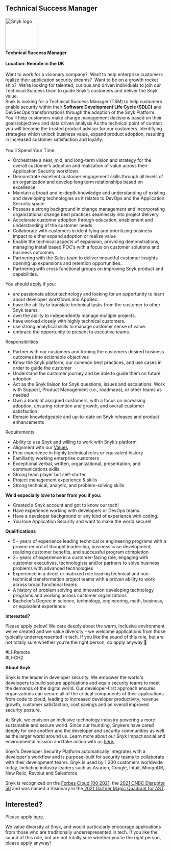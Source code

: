 Technical Success Manager
---

<img src="https://res.cloudinary.com/snyk/image/upload/v1537345894/press-kit/brand/logo-black.png" width="100" alt="Snyk logo" />

<div class="p-rich_text_section"><strong data-stringify-type="bold">Technical Success Manager</strong></div>
<div class="p-rich_text_section">&nbsp;</div>
<div class="p-rich_text_section"><strong data-stringify-type="bold">Location: Remote in the UK</strong></div>
<div class="p-rich_text_section">&nbsp;</div>
<div class="p-rich_text_section">Want to work for a visionary company?&nbsp; Want to help enterprise customers realize their application security dreams?&nbsp; Want to be on a growth rocket ship?&nbsp; We’re looking for talented, curious and driven individuals to join our Technical Success team to guide Snyk’s customers and deliver the Snyk value.<br>Snyk is looking for a Technical Success Manager (TSM) to help customers enable security within their <strong data-stringify-type="bold">Software Development Life Cycle (SDLC)</strong>&nbsp;and DevSecOps transformations through the adoption of the Snyk Platform. You’ll help customers make change management decisions based on their goals/objectives and data driven analysis.As the technical point of contact you will become the trusted product advisor for our customers. Identifying strategies which unlock business value, expand product adoption, resulting in increased customer satisfaction and loyalty.</div>
<div class="p-rich_text_section">&nbsp;</div>
<div class="p-rich_text_section">You’ll Spend Your Time:</div>
<ul class="p-rich_text_list p-rich_text_list__bullet" data-stringify-type="unordered-list" data-indent="0" data-border="0">
<li data-stringify-indent="0" data-stringify-border="0">Orchestrate a near, mid, and long-term vision and strategy for the overall customer’s adoption and realization of value across their Application Security workflows</li>
<li data-stringify-indent="0" data-stringify-border="0">Demonstrate excellent customer engagement skills through all levels of an organization and develop long term relationships based on excellence</li>
<li data-stringify-indent="0" data-stringify-border="0">Maintain a broad and in-depth knowledge and understanding of existing and developing technologies as it relates to DevOps and the Application Security space</li>
<li data-stringify-indent="0" data-stringify-border="0">Possess a strong background in change management and incorporating organizational change best practices seamlessly into project delivery</li>
<li data-stringify-indent="0" data-stringify-border="0">Accelerate customer adoption through education, enablement and understanding of the customer needs</li>
<li data-stringify-indent="0" data-stringify-border="0">Collaborate with customers in identifying and prioritizing business impact to either expand adoption or realize value</li>
<li data-stringify-indent="0" data-stringify-border="0">Enable the technical aspects of expansion, providing demonstrations, managing install based POC’s with a focus on customer solutions and business outcomes</li>
<li data-stringify-indent="0" data-stringify-border="0">Partnering with the Sales team to deliver impactful customer insights opening up expansions and retention opportunities.</li>
<li data-stringify-indent="0" data-stringify-border="0">Partnering with cross functional groups on improving Snyk product and capabilities.</li>
</ul>
<div class="p-rich_text_section">You should apply if you:</div>
<ul class="p-rich_text_list p-rich_text_list__bullet" data-stringify-type="unordered-list" data-indent="0" data-border="0">
<li data-stringify-indent="0" data-stringify-border="0">are passionate about technology and looking for an opportunity to learn about developer workflows and AppSec.</li>
<li data-stringify-indent="0" data-stringify-border="0">have the ability to translate technical tasks from the customer to other Snyk teams.</li>
<li data-stringify-indent="0" data-stringify-border="0">own the ability to independently manage multiple projects.</li>
<li data-stringify-indent="0" data-stringify-border="0">have worked closely with highly technical customers.</li>
<li data-stringify-indent="0" data-stringify-border="0">use strong analytical skills to manage customer sense of value.</li>
<li data-stringify-indent="0" data-stringify-border="0">embrace the opportunity to present to executive teams.</li>
</ul>
<div class="p-rich_text_section">Responsibilities</div>
<ul class="p-rich_text_list p-rich_text_list__bullet" data-stringify-type="unordered-list" data-indent="0" data-border="0">
<li data-stringify-indent="0" data-stringify-border="0">Partner with our customers and turning the customers desired business outcomes into actionable objectives</li>
<li data-stringify-indent="0" data-stringify-border="0">Know the Snyk platform, our common best practices, and use cases in order to guide the customer</li>
<li data-stringify-indent="0" data-stringify-border="0">Understand the customer journey and be able to guide them on future adoption</li>
<li data-stringify-indent="0" data-stringify-border="0">Act as the Snyk liaison for Snyk questions, issues and escalations. Work with Support, Product Management (i.e., roadmaps), or other teams as needed</li>
<li data-stringify-indent="0" data-stringify-border="0">Own a book of assigned customers, with a focus on increasing adoption, ensuring retention and growth, and overall customer satisfaction</li>
<li data-stringify-indent="0" data-stringify-border="0">Remain knowledgeable and up-to-date on Snyk releases and product enhancements</li>
</ul>
<div class="p-rich_text_section">Requirements</div>
<ul class="p-rich_text_list p-rich_text_list__bullet" data-stringify-type="unordered-list" data-indent="0" data-border="0">
<li data-stringify-indent="0" data-stringify-border="0">Ability to use Snyk and willing to work with Snyk’s platform</li>
<li data-stringify-indent="0" data-stringify-border="0">Alignment with our&nbsp;<a class="c-link" href="https://snyk.io/about/" target="_blank" data-stringify-link="https://snyk.io/about/" data-sk="tooltip_parent" data-remove-tab-index="true">Values</a></li>
<li data-stringify-indent="0" data-stringify-border="0">Prior experience in highly technical roles or equivalent history</li>
<li data-stringify-indent="0" data-stringify-border="0">Familiarity working enterprise customers</li>
<li data-stringify-indent="0" data-stringify-border="0">Exceptional verbal, written, organizational, presentation, and communications skills</li>
<li data-stringify-indent="0" data-stringify-border="0">Strong team player but self-starter</li>
<li data-stringify-indent="0" data-stringify-border="0">Project management experience &amp; skills</li>
<li data-stringify-indent="0" data-stringify-border="0">Strong technical, analytic, and problem-solving skills</li>
</ul>
<div class="p-rich_text_section"><strong data-stringify-type="bold">We’d especially love to hear from you if you:</strong></div>
<ul class="p-rich_text_list p-rich_text_list__bullet" data-stringify-type="unordered-list" data-indent="0" data-border="0">
<li data-stringify-indent="0" data-stringify-border="0">Created a Snyk account and got to know our tech!</li>
<li data-stringify-indent="0" data-stringify-border="0">Have experience working with developers or DevOps teams.</li>
<li data-stringify-indent="0" data-stringify-border="0">Have a developer background or any kind of experience with coding.</li>
<li data-stringify-indent="0" data-stringify-border="0">You love Application Security and want to make the world secure!</li>
</ul>
<div class="p-rich_text_section"><strong data-stringify-type="bold">Qualifications</strong></div>
<ul class="p-rich_text_list p-rich_text_list__bullet" data-stringify-type="unordered-list" data-indent="0" data-border="0">
<li data-stringify-indent="0" data-stringify-border="0">5+ years of experience leading technical or engineering programs with a proven record of thought leadership, business case development, realizing customer benefits, and successful program completion</li>
<li data-stringify-indent="0" data-stringify-border="0">2+ years of experience in a customer-facing role, engaging with customer executives, technologists and/or partners to solve business problems with advanced technologies</li>
<li data-stringify-indent="0" data-stringify-border="0">Experience in a direct or matrixed role leading technical and non-technical transformation project teams with a proven ability to work across broad functional teams</li>
<li data-stringify-indent="0" data-stringify-border="0">A history of problem solving and innovation developing technology programs and working across customer organizations</li>
<li data-stringify-indent="0" data-stringify-border="0">Bachelor’s Degree in science, technology, engineering, math, business, or equivalent experience</li>
</ul>
<p><strong>Interested?</strong></p>
<p>Please apply below! We care deeply about the warm, inclusive environment we’ve created and we value diversity – we welcome applications from those typically underrepresented in tech. If you like the sound of this role, but are not totally sure whether you’re the right person, do apply anyway 🙂</p>
<p>#LI-Remote<br>#LI-CH2</p><div class="content-conclusion"><p><strong>About Snyk</strong></p>
<p><span style="font-weight: 400;">Snyk is the leader in developer security. We empower the world's developers to build secure applications and equip security teams to meet the demands of the digital world. Our developer-first approach ensures organizations can secure all of the critical components of their applications from code to cloud, leading to increased developer productivity, revenue growth, customer satisfaction, cost savings and an overall improved security posture.&nbsp;</span></p>
<p><span style="font-weight: 400;">At Snyk, we envision an inclusive technology industry powering a more sustainable and secure world.</span> <span style="font-weight: 400;">Since our founding, Snykers have cared deeply for one another and the developer and security communities as well as the larger world around us. Learn more about our Snyk Impact social and environmental mission and take action with us </span><a href="https://snyk.io/about/snyk-impact/"><span style="font-weight: 400;">here.</span></a></p>
<p><span style="font-weight: 400;">Snyk's Developer Security Platform automatically integrates with a developer's workflow and is purpose-built for security teams to collaborate with their development teams. Snyk is used by 1,200 customers worldwide today, including industry leaders such as Asurion, Google, Intuit, MongoDB, New Relic, Revolut and Salesforce.</span></p>
<p><span style="font-weight: 400;">Snyk is recognized on the </span><a href="https://www.forbes.com/cloud100/#6f24b5ba5f94"><span style="font-weight: 400;">Forbes Cloud 100 2021</span></a><span style="font-weight: 400;">, the </span><a href="https://www.cnbc.com/2021/05/25/these-are-the-2021-cnbc-disruptor-50-companies.html"><span style="font-weight: 400;">2021 CNBC Disruptor 50</span></a><span style="font-weight: 400;"> and was named a Visionary in the</span><a href="https://snyk.io/blog/snyk-visionary-2021-gartner-magic-quadrant-for-ast/"><span style="font-weight: 400;"> 2021 Gartner Magic Quadrant for AST</span></a><span style="font-weight: 400;">.</span></p></div>

Interested?
---

Please apply [here](https://boards.greenhouse.io/snyk/jobs/6293465002#app).

We value diversity at Snyk, and would particularly encourage applications from those who are traditionally underrepresented in tech.
If you like the sound of this role, but are not totally sure whether you’re the right person, please apply anyway!
